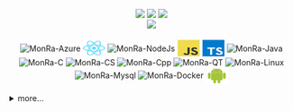 <!--Hello
<h2><img src="https://emojis.slackmojis.com/emojis/images/1531849430/4246/blob-sunglasses.gif?1531849430" width="30"/> Hi There👋 , I'm MonRá! <img src="https://media.giphy.com/media/12oufCB0MyZ1Go/giphy.gif" width="50"><img src="https://i.giphy.com/9KawrQzIwdAYg.webp" width="50"></h2>
-->

<div>
  </p>
  <div align="center">
   <a href="https://www.facebook.com/ramon.chaib" target="_blank"><img src="https://img.shields.io/badge/-Facebook-%230077B5?style=for-the-badge&logo=facebook&logoColor=white" target="_blank"></a> 
  <a href="https://www.instagram.com/monrapps/" target="_blank"><img src="https://img.shields.io/badge/-Instagram-%23E4405F?style=for-the-badge&logo=instagram&logoColor=white" target="_blank"></a>
  <a href="https://www.linkedin.com/in/ramon-chaib-27007635/" target="_blank"><img src="https://img.shields.io/badge/-LinkedIn-%230077B5?style=for-the-badge&logo=linkedin&logoColor=white" target="_blank"></a>   
</div>

<div align="center">
  <img src="https://i.giphy.com/MM0Jrc8BHKx3y.webp">
</div>
  
 <div style="display: inline_block" align="center"><br>
  <img align="center" alt="MonRa-Azure" height="30" width="40" src="https://cdn.jsdelivr.net/gh/devicons/devicon/icons/azure/azure-original.svg">
  <img align="center" alt="MonRa-React" height="30" width="40" src="https://raw.githubusercontent.com/devicons/devicon/master/icons/react/react-original.svg">
  <img align="center" alt="MonRa-NodeJs" height="30" width="40" src="https://cdn.jsdelivr.net/gh/devicons/devicon/icons/nodejs/nodejs-original.svg">
  <img align="center" alt="MonRa-Js" height="30" width="40" src="https://raw.githubusercontent.com/devicons/devicon/master/icons/javascript/javascript-original.svg">     <img align="center" alt="MonRa-Ts" height="30" width="40" src="https://raw.githubusercontent.com/devicons/devicon/master/icons/typescript/typescript-original.svg">
  <img align="center" alt="MonRa-Java" height="30" width="40" src="https://cdn.jsdelivr.net/gh/devicons/devicon/icons/java/java-original.svg">
  <img align="center" alt="MonRa-C" height="30" width="40" src="https://cdn.jsdelivr.net/gh/devicons/devicon/icons/c/c-original.svg">
  <img align="center" alt="MonRa-CS" height="30" width="40" src="https://cdn.jsdelivr.net/gh/devicons/devicon/icons/csharp/csharp-original.svg">
  <img align="center" alt="MonRa-Cpp" height="30" width="40" src="https://cdn.jsdelivr.net/gh/devicons/devicon/icons/cplusplus/cplusplus-original.svg">
  <img align="center" alt="MonRa-QT" height="30" width="40" src="https://cdn.jsdelivr.net/gh/devicons/devicon/icons/qt/qt-original.svg">
  <img align="center" alt="MonRa-Linux" height="30" width="40" src="https://cdn.jsdelivr.net/gh/devicons/devicon/icons/linux/linux-original.svg">
  <img align="center" alt="MonRa-Mysql" height="30" width="40" src="https://cdn.jsdelivr.net/gh/devicons/devicon/icons/mysql/mysql-original.svg">
  <img align="center" alt="MonRa-Docker" height="30" width="40" src="https://cdn.jsdelivr.net/gh/devicons/devicon/icons/docker/docker-original.svg">  
  <img align="center" alt="MonRa-Android" height="30" width="40" src="https://github.com/devicons/devicon/blob/master/icons/android/android-original.svg">
  
</div>
</a>

</br>
<!--
[![github activity graph](https://activity-graph.herokuapp.com/graph?username=monrapps&theme=chartreuse-dark)](https://github.com/monrapps/)
-->
<div>
<details>
      <summary>more...</summary>
      
<!--
### <img src="https://media.giphy.com/media/VgCDAzcKvsR6OM0uWg/giphy.gif" width="50"> A little more about me...  

```javascript
const monra = {
    pronouns: "He" | "Him",
    code: ["any"],
    askMeAbout: ["any"],
    technologies: {
        backEnd: {
            js: ["any"],
        },
        mobileApp: {
            native: ["Android Development"]
        },
        devOps: ["AWS", "Docker🐳", "Route53", "Nginx"],
        databases: ["mongo", "MySql", "sqlite"],
        misc: ["Firebase", "Socket.IO", "selenium", "open-cv", "php", "SuiteApp"]
    },
    architecture: ["Serverless Architecture", "Progressive web applications", "Single page applications"],
    currentFocus: "Building Robots to ease opertations",
    funFact: "There are two ways to write error-free programs; only the third one works"
};
```
-->

---
<!--START_SECTION:waka-->
![Code Time](http://img.shields.io/badge/Code%20Time-1%2C273%20hrs%2017%20mins-blue)

![Profile Views](http://img.shields.io/badge/Profile%20Views-1-blue)

![Lines of code](https://img.shields.io/badge/From%20Hello%20World%20I%27ve%20Written-4.8%20million%20lines%20of%20code-blue)

**🐱 My GitHub Data** 

> 📦 69.3 kB Used in GitHub's Storage 
 > 
> 🏆 3,400 Contributions in the Year 2025
 > 
> 🚫 Not Opted to Hire
 > 
> 📜 25 Public Repositories 
 > 
> 🔑 22 Private Repositories 
 > 
**I'm an Early 🐤** 

```text
🌞 Morning                9824 commits        ████████░░░░░░░░░░░░░░░░░   32.65 % 
🌆 Daytime                12823 commits       ███████████░░░░░░░░░░░░░░   42.62 % 
🌃 Evening                4264 commits        ████░░░░░░░░░░░░░░░░░░░░░   14.17 % 
🌙 Night                  3177 commits        ███░░░░░░░░░░░░░░░░░░░░░░   10.56 % 
```
📅 **I'm Most Productive on Thursday** 

```text
Monday                   5503 commits        █████░░░░░░░░░░░░░░░░░░░░   18.29 % 
Tuesday                  5605 commits        █████░░░░░░░░░░░░░░░░░░░░   18.63 % 
Wednesday                5729 commits        █████░░░░░░░░░░░░░░░░░░░░   19.04 % 
Thursday                 6494 commits        █████░░░░░░░░░░░░░░░░░░░░   21.58 % 
Friday                   4247 commits        ████░░░░░░░░░░░░░░░░░░░░░   14.12 % 
Saturday                 1424 commits        █░░░░░░░░░░░░░░░░░░░░░░░░   04.73 % 
Sunday                   1086 commits        █░░░░░░░░░░░░░░░░░░░░░░░░   03.61 % 
```


📊 **This Week I Spent My Time On** 

```text
🕑︎ Time Zone: America/Sao_Paulo

💬 Programming Languages: 
Bash                     3 hrs 50 mins       ██████████░░░░░░░░░░░░░░░   39.03 % 
Markdown                 1 hr 21 mins        ███░░░░░░░░░░░░░░░░░░░░░░   13.85 % 
CSV                      1 hr 7 mins         ███░░░░░░░░░░░░░░░░░░░░░░   11.38 % 
Other                    41 mins             ██░░░░░░░░░░░░░░░░░░░░░░░   06.96 % 
Python                   35 mins             █░░░░░░░░░░░░░░░░░░░░░░░░   05.98 % 

🔥 Editors: 
VS Code                  9 hrs 50 mins       █████████████████████████   100.00 % 

🐱‍💻 Projects: 
nlm-gww-watcher          3 hrs 32 mins       █████████░░░░░░░░░░░░░░░░   35.90 % 
gww-v6i_jiga             3 hrs 28 mins       █████████░░░░░░░░░░░░░░░░   35.34 % 
wlm-backend              1 hr 31 mins        ████░░░░░░░░░░░░░░░░░░░░░   15.50 % 
Markdown                 1 hr 15 mins        ███░░░░░░░░░░░░░░░░░░░░░░   12.84 % 
fix-old                  2 mins              ░░░░░░░░░░░░░░░░░░░░░░░░░   00.40 % 

💻 Operating System: 
WSL                      8 hrs 32 mins       ██████████████████████░░░   86.76 % 
Windows                  1 hr 18 mins        ███░░░░░░░░░░░░░░░░░░░░░░   13.24 % 
```

**I Mostly Code in C++** 

```text
C                        17 repos            █████░░░░░░░░░░░░░░░░░░░░   18.68 % 
Python                   10 repos            ███░░░░░░░░░░░░░░░░░░░░░░   10.99 % 
JavaScript               10 repos            ███░░░░░░░░░░░░░░░░░░░░░░   10.99 % 
Shell                    6 repos             ██░░░░░░░░░░░░░░░░░░░░░░░   06.59 % 
HTML                     6 repos             ██░░░░░░░░░░░░░░░░░░░░░░░   06.59 % 
```



**Timeline**

![Lines of Code chart](https://raw.githubusercontent.com/monrapps/monrapps/master/assets/bar_graph.png)


 Last Updated on 07/08/2025 19:39:42 UTC
<!--END_SECTION:waka-->
